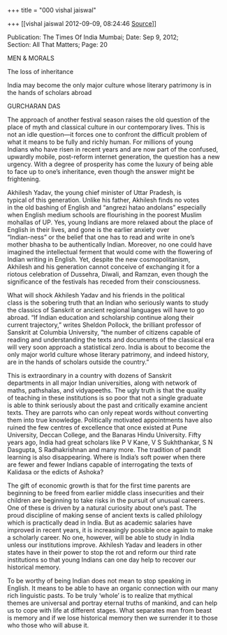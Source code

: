 +++
title = "000 vishal jaiswal"

+++
[[vishal jaiswal	2012-09-09, 08:24:46 [Source](https://groups.google.com/g/samskrita/c/tZK2UTcww0A)]]



Publication: The Times Of India Mumbai; Date: Sep 9, 2012;  
Section: All That Matters; Page: 20  
  
MEN & MORALS  
  
The loss of inheritance  
  
India may become the only major culture whose literary patrimony is in  
the hands of scholars abroad  
  
GURCHARAN DAS  
  
The approach of another festival season raises the old question of the  
place of myth and classical culture in our contemporary lives. This is  
not an idle question—it forces one to confront the difficult problem of  
what it means to be fully and richly human. For millions of young  
Indians who have risen in recent years and are now part of the confused,  
upwardly mobile, post-reform internet generation, the question has a new  
urgency. With a degree of prosperity has come the luxury of being able  
to face up to one’s inheritance, even though the answer might be  
frightening.  
  
Akhilesh Yadav, the young chief minister of Uttar Pradesh, is  
typical of this generation. Unlike his father, Akhilesh finds no votes  
in the old bashing of English and “angrezi hatao andolans” especially  
when English medium schools are flourishing in the poorest Muslim  
mohallas of UP. Yes, young Indians are more relaxed about the place of  
English in their lives, and gone is the earlier anxiety over  
“Indian-ness” or the belief that one has to read and write in one’s  
mother bhasha to be authentically Indian. Moreover, no one could have  
imagined the intellectual ferment that would come with the flowering of  
Indian writing in English. Yet, despite the new cosmopolitanism,  
Akhilesh and his generation cannot conceive of exchanging it for a  
riotous celebration of Dussehra, Diwali, and Ramzan, even though the  
significance of the festivals has receded from their consciousness.  
  
What will shock Akhilesh Yadav and his friends in the political  
class is the sobering truth that an Indian who seriously wants to study  
the classics of Sanskrit or ancient regional languages will have to go  
abroad. “If Indian education and scholarship continue along their  
current trajectory,” writes Sheldon Pollock, the brilliant professor of  
Sanskrit at Columbia University, “the number of citizens capable of  
reading and understanding the texts and documents of the classical era  
will very soon approach a statistical zero. India is about to become the  
only major world culture whose literary patrimony, and indeed history,  
are in the hands of scholars outside the country.”  
  
This is extraordinary in a country with dozens of Sanskrit  
departments in all major Indian universities, along with network of  
maths, pathshalas, and vidyapeeths. The ugly truth is that the quality  
of teaching in these institutions is so poor that not a single graduate  
is able to think seriously about the past and critically examine ancient  
texts. They are parrots who can only repeat words without converting  
them into true knowledge. Politically motivated appointments have also  
ruined the few centres of excellence that once existed at Pune  
University, Deccan College, and the Banaras Hindu University. Fifty  
years ago, India had great scholars like P V Kane, V S Sukhthankar, S N  
Dasgupta, S Radhakrishnan and many more. The tradition of pandit  
learning is also disappearing. Where is India’s soft power when there  
are fewer and fewer Indians capable of interrogating the texts of  
Kalidasa or the edicts of Ashoka?  
  
The gift of economic growth is that for the first time parents are  
beginning to be freed from earlier middle class insecurities and their  
children are beginning to take risks in the pursuit of unusual careers.  
One of these is driven by a natural curiosity about one’s past. The  
proud discipline of making sense of ancient texts is called philology  
which is practically dead in India. But as academic salaries have  
improved in recent years, it is increasingly possible once again to make  
a scholarly career. No one, however, will be able to study in India  
unless our institutions improve. Akhilesh Yadav and leaders in other  
states have in their power to stop the rot and reform our third rate  
institutions so that young Indians can one day help to recover our  
historical memory.  
  
To be worthy of being Indian does not mean to stop speaking in  
English. It means to be able to have an organic connection with our many  
rich linguistic pasts. To be truly ‘whole’ is to realize that mythical  
themes are universal and portray eternal truths of mankind, and can help  
us to cope with life at different stages. What separates man from beast  
is memory and if we lose historical memory then we surrender it to those  
who those who will abuse it.  

